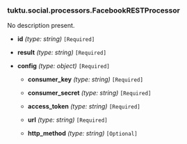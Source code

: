 ### tuktu.social.processors.FacebookRESTProcessor
No description present.

  * **id** *(type: string)* `[Required]`

  * **result** *(type: string)* `[Required]`

  * **config** *(type: object)* `[Required]`

    * **consumer_key** *(type: string)* `[Required]`

    * **consumer_secret** *(type: string)* `[Required]`

    * **access_token** *(type: string)* `[Required]`

    * **url** *(type: string)* `[Required]`

    * **http_method** *(type: string)* `[Optional]`

